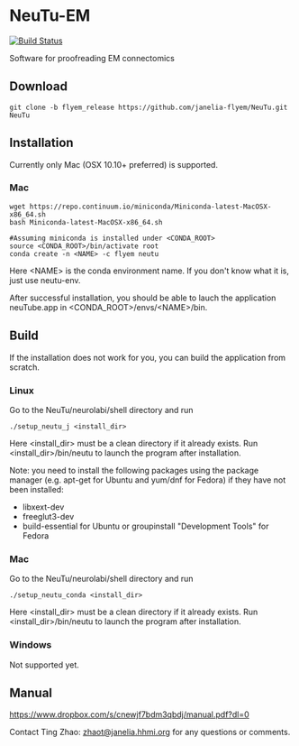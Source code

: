 NeuTu-EM
=====

[![Build Status](https://drone.io/github.com/janelia-flyem/NeuTu/status.png)](https://drone.io/github.com/janelia-flyem/NeuTu/latest)

Software for proofreading EM connectomics

## Download

    git clone -b flyem_release https://github.com/janelia-flyem/NeuTu.git NeuTu

## Installation

Currently only Mac (OSX 10.10+ preferred) is supported.

### Mac
    wget https://repo.continuum.io/miniconda/Miniconda-latest-MacOSX-x86_64.sh
    bash Miniconda-latest-MacOSX-x86_64.sh
    
    #Assuming miniconda is installed under <CONDA_ROOT>
    source <CONDA_ROOT>/bin/activate root
    conda create -n <NAME> -c flyem neutu
  
Here \<NAME\> is the conda environment name. If you don't know what it is, just use neutu-env.

After successful installation, you should be able to lauch the application neuTube.app in \<CONDA_ROOT\>/envs/\<NAME\>/bin.

## Build

If the installation does not work for you, you can build the application from scratch.

### Linux

Go to the NeuTu/neurolabi/shell directory and run
 
    ./setup_neutu_j <install_dir>

Here \<install_dir\> must be a clean directory if it already exists. Run \<install_dir\>/bin/neutu to launch the program after installation.

Note: you need to install the following packages using the package manager (e.g. apt-get for Ubuntu and yum/dnf for Fedora) if they have not been installed:
* libxext-dev
* freeglut3-dev
* build-essential for Ubuntu or groupinstall "Development Tools" for Fedora

### Mac

Go to the NeuTu/neurolabi/shell directory and run
 
    ./setup_neutu_conda <install_dir>
    
Here \<install_dir\> must be a clean directory if it already exists. Run \<install_dir\>/bin/neutu to launch the program after installation.
 
### Windows

Not supported yet.

## Manual

https://www.dropbox.com/s/cnewjf7bdm3qbdj/manual.pdf?dl=0

Contact Ting Zhao: zhaot@janelia.hhmi.org for any questions or comments.

